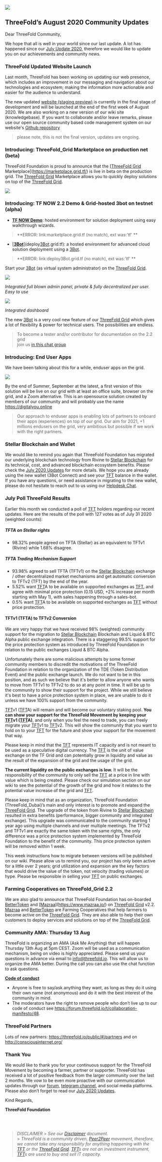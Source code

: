 ![](threefold__partners.png  )

## ThreeFold’s August 2020 Community Updates

Dear ThreeFold Community,

We hope that all is well in your world since our last update. A lot has happened since our [July Update 2020](https://wiki.threefold.io/ThreeFold%20update%20doc%20July%202020.pdf), therefore we would like to update you on our achievements and community news.

### ThreeFold Updated Website Launch

Last month, ThreeFold has been working on updating our web presence, which includes an improvement in our messaging and navigation about our technologies and ecosystem; making the information more actionable and easier for the audience to understand.

The new updated [website (staging preview)](https://www2.threefold.io) is currently in the final stage of development and will be launched at the end of the first week of August 2020. We are also working on a new version of our wiki site (knowledgebase). If you want to collaborate and/or leave remarks, please use our open source community based code management system on our website's [Github repository](https://github.com/threefoldfoundation/www_tfgrid/issues)

> please note, this is not the final version, updates are ongoing.

### Introducing: ThreeFold_Grid Marketplace on production net (beta)

ThreeFold Foundation is proud to announce that the [[ThreeFold Grid](threefold__threefold_grid) Marketplace](https://marketplace.grid.tf/) is live in beta on the production grid. The [ThreeFold Grid](threefold__threefold_grid) Marketplace allows you to quickly deploy solutions on top of the [ThreeFold Grid](threefold__threefold_grid).

![](threefold__3bot_launch.png  )

### Introducing: TF NOW 2.2 Demo & Grid-hosted 3bot on testnet (alpha)

- [**TF NOW Demo**](marketplace.grid.tf): hosted environment for solution deployment using easy walkthrough wizards.
> **ERROR: link:marketplace.grid.tf (no match), ext was:'tf' **<BR>


- [**[3Bot](threefold__3bot_def)**](deploy[3Bot](threefold__3bot_def).grid.tf): a hosted environment for advanced cloud solution deployment using a [3Bot](threefold__3bot_def).
> **ERROR: link:deploy3Bot.grid.tf (no match), ext was:'tf' **<BR>



Start your [3Bot](threefold__3bot_def) (as virtual system administrator) on the [ThreeFold Grid](threefold__threefold_grid).

![](threefold__3bot_22_1.png  )

_Integrated full blown admin panel, private & fully decentralized per user.
Easy to use_

![](threefold__3bot_22_2.png  )

_Integrated dashboard_

The new [3Bot](threefold__3bot_def) is a very cool new feature of our [ThreeFold Grid](threefold__threefold_grid) which gives a lot of flexibility & power for technical users. The possibilities are endless.

> To become a tester and/or contributor for documentation on the 2.2 grid <br> join us [in this chat group](https://t.me/joinchat/BwOvOxxgK59GmRoZ2_sM0w)

### Introducing: End User Apps

We have been talking about this for a while, enduser apps on the grid.

![](threefold__enderuserapps.png  )

By the end of Summer, September at the latest, a first version of this solution will be live on our grid with at least an office suite, browser on the grid, and a Zoom alternative. This is an opensource solution created by members of our community and will probably use the name https://digitalyou.online

> Our approach to enduser apps is enabling lots of partners to onboard their apps (experiences) on top of our grid. Our aim for 2021, +1 millions endusers on the grid, very ambitious but possible if we work with the right partners.

### Stellar Blockchain and Wallet

We would like to remind you again that ThreeFold Foundation has migrated our underlying blockchain technology from Rivine to [Stellar Blockchain](threefold__stellar_blockchain) for its technical, cost, and advanced blockchain ecosystem benefits. Please check the [July 2020 Updates](https://wiki.threefold.io/ThreeFold%20update%20doc%20July%202020.pdf) for more details. We hope you are already using the new wallet (3Bot Connect) and see your [TFT](threefold__threefold_token) balance in the wallet. If you have any questions, or need assistance in migrating to the new wallet, please do not hesitate to reach out to us using our [Helpdesk Chat](https://threefoldfaq.crisp.help/en/).

### July Poll ThreeFold Results

Earlier this month we conducted a poll of [TFT](threefold__threefold_token) holders regarding our recent updates. Here are the results of the poll with 127 votes as of July 31 2020 (weighted counts):

##### TFTA on Stellar rights

- 98.32% people agreed on TFTA (Stellar) as an equivalent to TFTv1 (Rivine) while 1.68% disagree.

##### TFTA Trading Mechanism Support

- 93.98% agreed to sell TFTA (TFTv1) on the [Stellar Blockchain](threefold__stellar_blockchain) exchange / other decentralized market mechanisms and get automatic conversion to TFTv2 (TFT) by the end of the year.
- 5.52% want [TFT](threefold__threefold_token)A to be available on supported exchanges as [TFT](threefold__threefold_token), and agree with minimal price protection (0.15 USD, +2% increase per month starting with May 1), with sales happening through a sales-bot.
- 0.5% want [TFT](threefold__threefold_token)A to be available on supported exchanges as [TFT](threefold__threefold_token) without price protection.

#### TFTv1 (TFTA) to TFTv2 Conversion

We are very happy that we have received 98% (weighted) community support for the migration to [Stellar Blockchain](threefold__stellar_blockchain) Blockchain and Liquid & BTC Alpha public exchange integration. There is a staggering 99.5% support for the price protection system as introduced by ThreeFold Foundation in relation to the public exchanges Liquid & BTC Alpha.

Unfortunately there are some malicious attempts by some former community members to discredit the motivations of the ThreeFold Foundation in relation to the organization of the TDE (Token Distribution Event) and the public exchange launch. We do not want to be in this position, and as such we believe that it's better to allow anyone who wants to move from TFTv1 to TFTv2 to do so at any point in time. It will be up to the community to show their support for the project. While we still believe it's best to have a price protection system in place, we are unable to do it unless we have 100% support from the community.

[TFT](threefold__threefold_token)v1 ([TFT](threefold__threefold_token)A) will remain and will become our voluntary staking pool. **You can show your support for the ThreeFold Movement by keeping your [TFT](threefold__threefold_token)v1 ([TFT](threefold__threefold_token)A)**, and only when you feel the need to trade, you can freely migrate your [TFT](threefold__threefold_token)v1 to [TFT](threefold__threefold_token)v2. This will show the community that you want to hold on to your [TFT](threefold__threefold_token) for the future and show your support for the movement that way.

Please keep in mind that the [TFT](threefold__threefold_token) represents IT capacity and is not meant to be used as a speculative digital currency. The [TFT](threefold__threefold_token) is the unit of value exchange on the TF Grid and can potentially grow in liquidity and value as the result of the expansion of the grid and the usage of the grid.

**The current liquidity on the public exchanges is low.** It will be the responsibility of the community to only sell the [TFT](threefold__threefold_token) at a price in line with value which is being created. Please check our simulation section on our wiki to see the potential of the growth of the grid and how it relates to the potential value increase of the grid and [TFT](threefold__threefold_token).

Please keep in mind that as an organization, ThreeFold Foundation (ThreeFold_Dubai)’s main and only interest is to promote and expand the [ThreeFold Grid](threefold__threefold_grid). The upgrade of the token from Rivine to [Stellar Blockchain](threefold__stellar_blockchain) resulted in extra benefits (performance, bigger community and integrated exchange). This upgrade was communicated to the community starting 1 year ago using multiple channels and over multiple meetings. The TFTv2 and TFTv1 are exactly the same token with the same rights, the only difference was a price protection system implemented by ThreeFold Foundation to the benefit of the community. This price protection system will be removed within 1 week.

This week instructions how to migrate between versions will be published on our wiki. Please allow us to remind you, our project has only been active for a little over 2 years; grid utilization and expansion are the key factors that would drive the value of the token, not velocity (trading volumes) or hype. Please be responsible in selling your [TFT](threefold__threefold_token) on public exchanges.

### Farming Cooperatives on ThreeFold_Grid 2.2

We are also glad to announce that ThreeFold Foundation has on-boarded [BetterToken](https://bettertoken.com/) and [[Mazraa](threefold__mazraa)](https://www.mazraa.io/) on [ThreeFold Grid](threefold__threefold_grid) v2.2. [Mazraa](threefold__mazraa) and [BetterToken](threefold__bettertoken) are Farming Cooperatives that help farmers to become active on the [ThreeFold Grid](threefold__threefold_grid). They are also able to help their own customers to deploy services and solutions on top of the [ThreeFold Grid](threefold__threefold_grid).

### Community AMA: Thursday 13 Aug

ThreeFold is organizing an AMA (Ask Me Anything) that will happen Thursday 13th Aug at 5pm CEST. Zoom will be used as a communication mechanism, being on video is highly appreciated. Please send us your questions in advance via email to info@threefold.io. This will allow us to organize the AMA better. During the call you can also use the chat function to ask questions.

[**Code of conduct**](https://forum.threefold.io/t/collaboration-manifesto/48)

- Anyone is free to say/ask anything they want, as long as they do it using their own name (not anonymous) and do it with the best interest of the community in mind.
- The moderators have the right to remove people who don’t live up to our code of conduct see https://forum.threefold.io/t/collaboration-manifesto/48.

### ThreeFold Partners

Lots of new partners: https://threefold.io/public/#/partners
and on http://consciousinternet.org/

### Thank You

We would like to thank you for your continuous support for the ThreeFold Movement by becoming a farmer, partner or supporter. ThreeFold has received a lot of positive feedback from the larger community over the last 2 months. We vow to be even more proactive with our communication updates through our [forum](https://forum.threefold.io/), [telegram channel](https://t.me/threefoldnews), and social media platforms. Please also don’t forget to read our [July 2020 Updates](https://wiki.threefold.io/ThreeFold%20update%20doc%20July%202020.pdf).

Kind Regards,

**ThreeFold Foundation**

<BR>
<BR>

> _DISCLAIMER_ > _See our [Disclaimer](#disclaimer.md) document._<BR> > _ThreeFold is a community driven, [Peer2Peer](threefold__peer2peer) movement, therefore, we cannot take any responsibility for anything happening with the [TFT](threefold__threefold_token) or the [ThreeFold Grid](threefold__threefold_grid). [TFT](threefold__threefold_token)s are not an investment instrument, [TFT](threefold__threefold_token)s are used to buy and sell IT capacity._